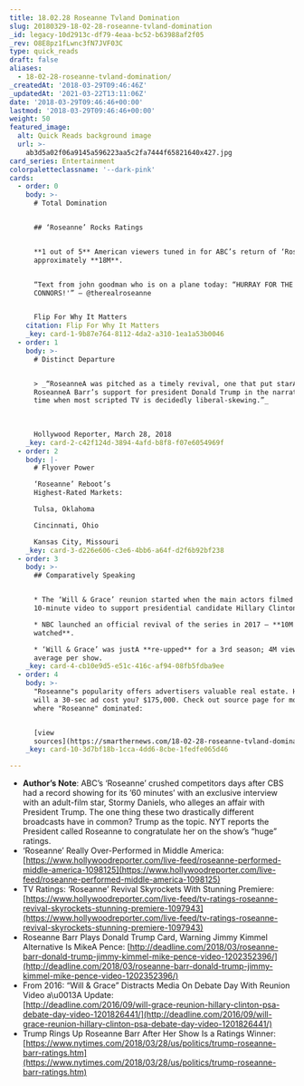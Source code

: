```yaml
---
title: 18.02.28 Roseanne Tvland Domination
slug: 20180329-18-02-28-roseanne-tvland-domination
_id: legacy-10d2913c-df79-4eaa-bc52-b63988af2f05
_rev: O8E8pz1fLwnc3fN7JVF03C
type: quick_reads
draft: false
aliases:
  - 18-02-28-roseanne-tvland-domination/
_createdAt: '2018-03-29T09:46:46Z'
_updatedAt: '2021-03-22T13:11:06Z'
date: '2018-03-29T09:46:46+00:00'
lastmod: '2018-03-29T09:46:46+00:00'
weight: 50
featured_image:
  alt: Quick Reads background image
  url: >-
    ab3d5a02f06a9145a596223aa5c2fa7444f65821640x427.jpg
card_series: Entertainment
colorpaletteclassname: '--dark-pink'
cards:
  - order: 0
    body: >-
      # Total Domination


      ## ‘Roseanne’ Rocks Ratings


      **1 out of 5** American viewers tuned in for ABC’s return of ‘Roseanne’ –
      approximately **18M**.


      “Text from john goodman who is on a plane today: “HURRAY FOR THE
      CONNORS!'” – @therealroseanne


      Flip For Why It Matters
    citation: Flip For Why It Matters
    _key: card-1-9b87e764-8112-4da2-a310-1ea1a53b0046
  - order: 1
    body: >-
      # Distinct Departure


      > _“RoseanneA was pitched as a timely revival, one that put starA
      RoseanneA Barr’s support for president Donald Trump in the narrative at a
      time when most scripted TV is decidedly liberal-skewing.”_  
        
        
        
      Hollywood Reporter, March 28, 2018
    _key: card-2-c42f124d-3894-4afd-b8f8-f07e6054969f
  - order: 2
    body: |-
      # Flyover Power

      ‘Roseanne’ Reboot’s  
      Highest-Rated Markets:

      Tulsa, Oklahoma

      Cincinnati, Ohio

      Kansas City, Missouri
    _key: card-3-d226e606-c3e6-4bb6-a64f-d2f6b92bf238
  - order: 3
    body: >-
      ## Comparatively Speaking


      * The ‘Will & Grace’ reunion started when the main actors filmed a
      10-minute video to support presidential candidate Hillary Clinton in 2016.

      * NBC launched an official revival of the series in 2017 – **10M viewers
      watched**.

      * ‘Will & Grace’ was justA **re-upped** for a 3rd season; 4M viewers on
      average per show.
    _key: card-4-cb10e9d5-e51c-416c-af94-08fb5fdba9ee
  - order: 4
    body: >-
      "Roseanne"s popularity offers advertisers valuable real estate. How much
      will a 30-sec ad cost you? $175,000. Check out source page for more on
      where "Roseanne" dominated:


      [view
      sources](https://smarthernews.com/18-02-28-roseanne-tvland-domination/)
    _key: card-10-3d7bf18b-1cca-4dd6-8cbe-1fedfe065d46

---
```

* **Author’s Note**: ABC’s ‘Roseanne’ crushed competitors days after CBS had a record showing for its ’60 minutes’ with an exclusive interview with an adult-film star, Stormy Daniels, who alleges an affair with President Trump. The one thing these two drastically different broadcasts have in common? Trump as the topic. NYT reports the President called Roseanne to congratulate her on the show’s “huge” ratings.
* ‘Roseanne’ Really Over-Performed in Middle America:  
[https://www.hollywoodreporter.com/live-feed/roseanne-performed-middle-america-1098125](https://www.hollywoodreporter.com/live-feed/roseanne-performed-middle-america-1098125)
* TV Ratings: ‘Roseanne’ Revival Skyrockets With Stunning Premiere:  
[https://www.hollywoodreporter.com/live-feed/tv-ratings-roseanne-revival-skyrockets-stunning-premiere-1097943](https://www.hollywoodreporter.com/live-feed/tv-ratings-roseanne-revival-skyrockets-stunning-premiere-1097943)
* Roseanne Barr Plays Donald Trump Card, Warning Jimmy Kimmel Alternative Is MikeA Pence: [http://deadline.com/2018/03/roseanne-barr-donald-trump-jimmy-kimmel-mike-pence-video-1202352396/](http://deadline.com/2018/03/roseanne-barr-donald-trump-jimmy-kimmel-mike-pence-video-1202352396/)
* From 2016: “Will & Grace” Distracts Media On Debate Day With Reunion Video a\u0013A Update:  
[http://deadline.com/2016/09/will-grace-reunion-hillary-clinton-psa-debate-day-video-1201826441/](http://deadline.com/2016/09/will-grace-reunion-hillary-clinton-psa-debate-day-video-1201826441/)
* Trump Rings Up Roseanne Barr After Her Show Is a Ratings Winner: [https://www.nytimes.com/2018/03/28/us/politics/trump-roseanne-barr-ratings.htm](https://www.nytimes.com/2018/03/28/us/politics/trump-roseanne-barr-ratings.htm)
